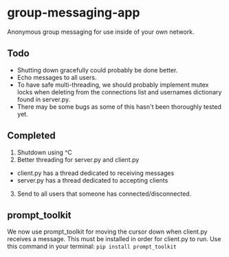 # group-messaging-app
Anonymous group messaging for use inside of your own network.

## Todo
* Shutting down gracefully could probably be done better.
* Echo messages to all users.
* To have safe multi-threading, we should probably implement mutex locks when deleting from the connections list and usernames dictionary found in server.py.
* There may be some bugs as some of this hasn't been thoroughly tested yet.

## Completed
1. Shutdown using ^C
2. Better threading for server.py and client.py
* client.py has a thread dedicated to receiving messages
* server.py has a thread dedicated to accepting clients
3. Send to all users that someone has connected/disconnected.

## prompt_toolkit
We now use prompt_toolkit for moving the cursor down when client.py receives a message.
This must be installed in order for client.py to run.  Use this command in your terminal:
`pip install prompt_toolkit`
